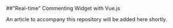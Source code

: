 ##"Real-time" Commenting Widget with Vue.js

An article to accompany this repository will be added here shortly.

